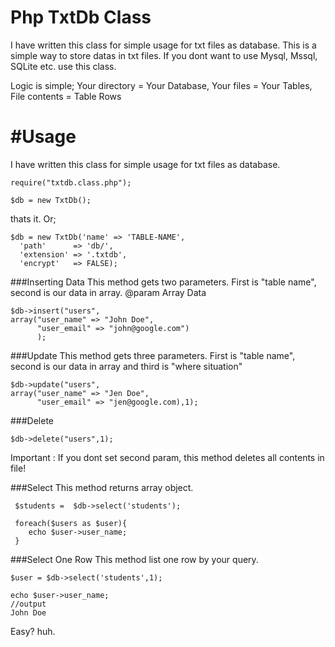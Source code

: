 Php TxtDb Class
================
I have written this class for simple usage for txt files as database. This is a simple way to store datas in txt files. If you dont want to use Mysql, Mssql, SQLite etc. use this class.

Logic is simple;
Your directory = Your Database,
Your files     = Your Tables,
File contents  = Table Rows


#Usage
===============

I have written this class for simple usage for txt files as database.

    require("txtdb.class.php");

    $db = new TxtDb();
    
thats it. Or;

    $db = new TxtDb('name' => 'TABLE-NAME',
      'path'      => 'db/',
      'extension' => '.txtdb',
      'encrypt'   => FALSE);
      


###Inserting Data
This method gets two parameters. 
First is "table name", second is our data in array.
@param Array Data

    $db->insert("users", 
    array("user_name" => "John Doe",
          "user_email" => "john@google.com")
          );
    

###Update
This method gets three parameters.
First is "table name", second is our data in array and third is "where situation"

    $db->update("users", 
    array("user_name" => "Jen Doe",
          "user_email" => "jen@google.com),1);
    

###Delete

    $db->delete("users",1);
    
Important : If you dont set second param, this method deletes all contents in file!

  
###Select
This method returns array object.

     $students =  $db->select('students');
     
     foreach($users as $user){
        echo $user->user_name;
     }
     
    
###Select One Row
This method list one row by your query.

    $user = $db->select('students',1);
    
    echo $user->user_name;
    //output
    John Doe


Easy? huh.
